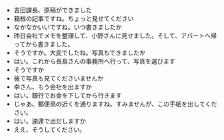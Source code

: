 * 吉田課長、原稿ができました
* 箱根の記事ですね。ちょっと見せてください
* なかなかいいですね。いつ書きましたか
* 昨日会社でメモを整理して、小野さんに見せました。そして、アパートへ帰ってから書きました。
* そうですか。大変でしたね。写真もできましたか
* はい。これから長島さんの事務所へ行って、写真を選びます
* そうですか
* 後で写真も見てくださいませんか
* 李さん、もう会社を出ますか
* はい。銀行でお金を下してから行きます
* じゃあ、郵便局の近くを通りますね。すみませんが、この手紙を出してください。
* はい。速達で出だしますか
* ええ、そうしてください。
